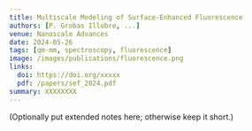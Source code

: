 ```yaml
---
title: Multiscale Modeling of Surface-Enhanced Fluorescence
authors: [P. Grobas Illobre, ...]
venue: Nanoscale Advances
date: 2024-05-26
tags: [qm-mm, spectroscopy, fluorescence]
image: /images/publications/fluorescence.png
links:
  doi: https://doi.org/xxxxx
  pdf: /papers/sef_2024.pdf
summary: XXXXXXXX
---
```


(Optionally put extended notes here; otherwise keep it short.)